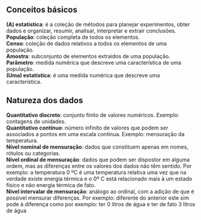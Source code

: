 ## Conceitos básicos

**(A) estatística**: é a coleção de métodos para planejar experimentos, obter dados e organizar, resumir, analisar, interpretar e extrair conclusões.  
**População**: coleção completa de todos os elementos.  
**Censo**: coleção de dados relativos a todos os elementos de uma população.  
**Amostra**: subconjunto de elementos extraídos de uma população.  
**Parâmetro**: medida numérica que descreve uma característica de uma população.  
**(Uma) estatística**: é uma medida numérica que descreve uma característica.  

## Natureza dos dados  
**Quantitativo discreto**: conjunto finito de valores numéricos. Exemplo: contagens de unidades.  
**Quantitativo contínuo**: número infinito de valores que podem ser associados a pontos em uma escala contínua. Exemplo: mensuração da temperatura.  
**Nível nominal de mensuração**: dados que constituem apenas em nomes, rótulos ou categorias.  
**Nível ordinal de mensuração**: dados que podem ser dispostor em alguma ordem, mas as diferenças entre os valores dos dados não têm sentido. Por exemplo: a temperatura 0 ºC é uma temperatura relativa uma vez que na verdade existe energia térmica e o 0º C está relacionado mais à um estado físico e não energia térmica de fato.    
**Nível intervalar de mensuração**: análogo ao ordinal, com a adição de que é possível mensurar diferenças. Por exemplo: diferente do anterior este sim pode à diferença como por exemplo: ter 0 litros de água e ter de fato 3 litros de água
